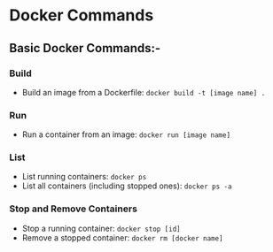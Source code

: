 # Docker Commands

## Basic Docker Commands:-

### Build
- Build an image from a Dockerfile: `docker build -t [image name] .`

### Run
- Run a container from an image: `docker run [image name]`


### List
- List running containers: `docker ps`
- List all containers (including stopped ones): `docker ps -a`


### Stop and Remove Containers
- Stop a running container: `docker stop [id]`
- Remove a stopped container: `docker rm [docker name]`









